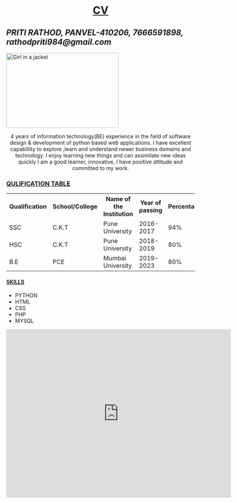 <!DOCTYPE>  
<html>  
<head>  
<title>CV</title>
</head>  
<body>  
<center><b><u><h1>CV</h1></u></b></center> 
<i><h2>PRITI RATHOD,
 PANVEL-410206,
 7666591898,
 rathodpriti984@gmail.com</h2></i>
 
<img src="https://www.pngitem.com/pimgs/m/29-297391_woman-at-clker-vector-free-download-png-clipart.png" alt="Girl in a jacket" width="300" height="200">

 <center><p>4 years of information technology(BE) experience in the field of software design & development of python based web applications.
   I have excellent capabillity to explore ,learn and understand newer business domains and technology.
   I enjoy learning new things and can assimilate new ideas quickly I am a good learner, innovative, I have positive attitude and committed to my work.</p></center>  

<u><h3>QULIFICATION TABLE</h3></u>
<table>
  <tr>
    <th>Qualification</th>
    <th>School/College</th>
    <th>Name of the Institution</th>
    <th>Year of passing</th>
    <th>Percentage</th>
  </tr>
  <tr>
   <td>SSC</td>
   <td>C.K.T</td>
   <td>Pune University</td>
   <td>2016-2017</td>
   <td>94%</td>
  </tr>
 <tr>
   <td>HSC</td>
   <td>C.K.T</td>
   <td>Pune University</td>
   <td>2018-2019</td>
   <td>80%</td>
  </tr>
 <tr>
   <td>B.E</td>
   <td>PCE</td>
   <td>Mumbai University</td>
   <td>2019-2023</td>
   <td>80%</td>
  </tr>
 </table>
 
 <u><h4>SKILLS</h4></u>
 <ul>
  <li>PYTHON</li>
  <li>HTML</li>
  <li>CSS</li>
  <li>PHP</li>
  <li>MYSQL</li>
</ul>
 <iframe src="https://www.google.com/maps/embed?pb=!1m18!1m12!1m3!1d3772.6693193422366!2d73.12548141421142!3d18.990206059600073!2m3!1f0!2f0!3f0!3m2!1i1024!2i768!4f13.1!3m3!1m2!1s0x3be7e866de88667f%3A0xc1c5d5badc610f5f!2sPillai%20College%20of%20Engineering%2C%20New%20Panvel!5e0!3m2!1sen!2sin!4v1630604698175!5m2!1sen!2sin" width="600" height="450" style="border:0;" allowfullscreen="" loading="lazy"
          height="300" width="400" title="LOCATION"></iframe>
<meta name = "keywords" content="HTML,CV" />
<meta name = "description" content="CV IN HTML" />
</body>  
</html>
